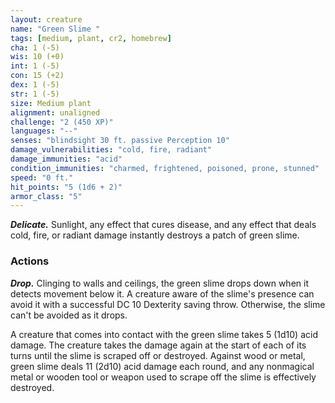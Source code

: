 ```yaml
---
layout: creature
name: "Green Slime "
tags: [medium, plant, cr2, homebrew]
cha: 1 (-5)
wis: 10 (+0)
int: 1 (-5)
con: 15 (+2)
dex: 1 (-5)
str: 1 (-5)
size: Medium plant
alignment: unaligned
challenge: "2 (450 XP)"
languages: "--"
senses: "blindsight 30 ft. passive Perception 10"
damage_vulnerabilities: "cold, fire, radiant"
damage_immunities: "acid"
condition_immunities: "charmed, frightened, poisoned, prone, stunned"
speed: "0 ft."
hit_points: "5 (1d6 + 2)"
armor_class: "5"
---
```


***Delicate.*** Sunlight, any effect that cures disease, and any effect that deals cold, fire, or radiant damage instantly destroys a patch of green slime.

### Actions

***Drop.*** Clinging to walls and ceilings, the green slime drops down when it detects movement below it.
A creature aware of the slime's presence can avoid it with a successful DC 10 Dexterity saving throw.  Otherwise, the slime can't be avoided as it drops.

A creature that comes into contact with the green slime takes 5 (1d10) acid damage.  The creature takes the damage again at the start of each of its turns until the slime is scraped off or destroyed.
Against wood or metal, green slime deals 11 (2d10) acid damage each round, and any nonmagical metal or wooden tool or weapon used to scrape off the slime is effectively destroyed.
